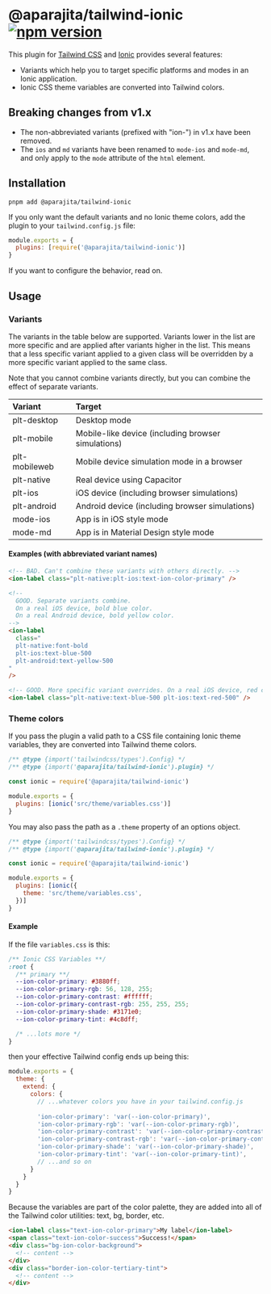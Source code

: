 <div class="markdown-body">

# @aparajita/tailwind-ionic&nbsp;&nbsp;[![npm version](https://badge.fury.io/js/@aparajita%2Ftailwind-ionic.svg)](https://badge.fury.io/js/@aparajita%2Ftailwind-ionic)

This plugin for [Tailwind CSS](https://tailwindcss.com/) and [Ionic](https://ionic-framework.com) provides several features:

- Variants which help you to target specific platforms and modes in an Ionic application.
- Ionic CSS theme variables are converted into Tailwind colors.

## Breaking changes from v1.x
- The non-abbreviated variants (prefixed with "ion-") in v1.x have been removed.
- The `ios` and `md` variants have been renamed to `mode-ios` and `mode-md`, and only apply to the `mode` attribute of the `html` element.

## Installation

```shell
pnpm add @aparajita/tailwind-ionic
```

If you only want the default variants and no Ionic theme colors, add the plugin to your `tailwind.config.js` file:

```javascript
module.exports = {
  plugins: [require('@aparajita/tailwind-ionic')]
}
```

If you want to configure the behavior, read on.

## Usage

### Variants

The variants in the table below are supported. Variants lower in the list are more specific and are applied after variants higher in the list. This means that a less specific variant applied to a given class will be overridden by a more specific variant applied to the same class.

Note that you cannot combine variants directly, but you can combine the effect of separate variants.

| Variant       | Target                                             |
|:--------------|:---------------------------------------------------|
| plt-desktop   | Desktop mode                                       |
| plt-mobile    | Mobile-like device (including browser simulations) |
| plt-mobileweb | Mobile device simulation mode in a browser         |
| plt-native    | Real device using Capacitor                        |
| plt-ios       | iOS device (including browser simulations)         |
| plt-android   | Android device (including browser simulations)     |
| mode-ios      | App is in iOS style mode                           |
| mode-md       | App is in Material Design style mode               |

#### Examples (with abbreviated variant names)

```html
<!-- BAD. Can't combine these variants with others directly. -->
<ion-label class="plt-native:plt-ios:text-ion-color-primary" />

<!-- 
  GOOD. Separate variants combine.
  On a real iOS device, bold blue color. 
  On a real Android device, bold yellow color. 
-->
<ion-label
  class="
  plt-native:font-bold
  plt-ios:text-blue-500
  plt-android:text-yellow-500
"
/>

<!-- GOOD. More specific variant overrides. On a real iOS device, red color. -->
<ion-label class="plt-native:text-blue-500 plt-ios:text-red-500" />
```

### Theme colors

If you pass the plugin a valid path to a CSS file containing Ionic theme variables, they are converted into Tailwind theme colors.

```javascript
/** @type {import('tailwindcss/types').Config} */
/** @type {import('@aparajita/tailwind-ionic').plugin} */

const ionic = require('@aparajita/tailwind-ionic')

module.exports = {
  plugins: [ionic('src/theme/variables.css')]
}
```

You may also pass the path as a `.theme` property of an options object. 

```javascript
/** @type {import('tailwindcss/types').Config} */
/** @type {import('@aparajita/tailwind-ionic').plugin} */

const ionic = require('@aparajita/tailwind-ionic')

module.exports = {
  plugins: [ionic({
    theme: 'src/theme/variables.css',
  })]
}
```

#### Example

If the file `variables.css` is this:

```css
/** Ionic CSS Variables **/
:root {
  /** primary **/
  --ion-color-primary: #3880ff;
  --ion-color-primary-rgb: 56, 128, 255;
  --ion-color-primary-contrast: #ffffff;
  --ion-color-primary-contrast-rgb: 255, 255, 255;
  --ion-color-primary-shade: #3171e0;
  --ion-color-primary-tint: #4c8dff;

  /* ...lots more */
}
```

then your effective Tailwind config ends up being this:

```js
module.exports = {
  theme: {
    extend: {
      colors: {
        // ...whatever colors you have in your tailwind.config.js
        
        'ion-color-primary': 'var(--ion-color-primary)',
        'ion-color-primary-rgb': 'var(--ion-color-primary-rgb)',
        'ion-color-primary-contrast': 'var(--ion-color-primary-contrast)',
        'ion-color-primary-contrast-rgb': 'var(--ion-color-primary-contrast-rgb)',
        'ion-color-primary-shade': 'var(--ion-color-primary-shade)',
        'ion-color-primary-tint': 'var(--ion-color-primary-tint)',
        // ...and so on
      }
    }
  }
}
```

Because the variables are part of the color palette, they are added into all of the Tailwind color utilities: text, bg, border, etc.

```html
<ion-label class="text-ion-color-primary">My label</ion-label>
<span class="text-ion-color-success">Success!</span>
<div class="bg-ion-color-background">
  <!-- content -->
</div>
<div class="border-ion-color-tertiary-tint">
  <!-- content -->
</div>
```

</div>
